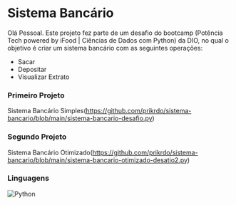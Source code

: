 
# Sistema Bancário

Olá Pessoal. Este projeto fez parte de um desafio do bootcamp (Potência Tech powered by iFood | Ciências de Dados com Python) da DIO, no qual o objetivo é criar um sistema bancário com as seguintes operações: 

- Sacar
- Depositar
- Visualizar Extrato

### Primeiro Projeto 
Sistema Bancário Simples(https://github.com/prikrdo/sistema-bancario/blob/main/sistema-bancario-desafio.py)

### Segundo Projeto
Sistema Bancário Otimizado(https://github.com/prikrdo/sistema-bancario/blob/main/sistema-bancario-otimizado-desatio2.py)


### **Linguagens**

![Python](https://img.shields.io/badge/Python-000?style=for-the-badge&logo=python)
